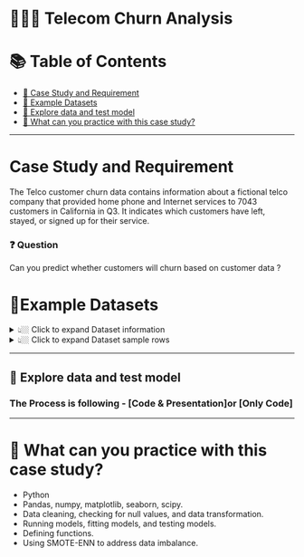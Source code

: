 # 👨🏼‍⚕️ Telecom Churn Analysis


# :books: Table of Contents <!-- omit in toc -->

- [:briefcase: Case Study and Requirement](#case-study-and-requirement)
- [:bookmark_tabs: Example Datasets](#bookmark_tabsexample-datasets)
- [🔎 Explore data and test model](#explore-data-and-test-model)
- [📃 What can you practice with this case study?](#-what-can-you-practice-with-this-case-study)

---

# Case Study and Requirement

The Telco customer churn data contains information about a fictional telco company that provided home phone and Internet services to 7043 customers in California in Q3. It indicates which customers have left, stayed, or signed up for their service.
### ❓ Question
Can you predict whether customers will churn based on customer data ?

# :bookmark_tabs:Example Datasets

<details><summary> 👆🏼 Click to expand Dataset information </summary>
- CustomerID: A unique ID that identifies each customer.
- Gender: Indicate if the customer is a male or a female
- SeniorCitizen: Indicate if the customer is a senior citizen: 1, 0
- Partner: Indicate if the customer has a partner: Yes, No
- Dependents: Indicate if the customer has dependents: Yes, No
- Tenure: Indicates the total amount of months that the customer has been with the company by the end of the quarter specified above.
- Phone Service: Indicates if the customer subscribes to home phone service with the company: Yes, No
- Avg Monthly Long Distance Charges: Indicates the customer’s average long distance charges, calculated to the end of the quarter specified above.
- Multiple Lines: Indicates if the customer subscribes to multiple telephone lines with the company: Yes, No
- Internet Service: Indicates if the customer subscribes to Internet service with the company: No, DSL, Fiber Optic, Cable.
- Avg Monthly GB Download: Indicates the customer’s average download volume in gigabytes, calculated to the end of the quarter specified above.
- Online Security: Indicates if the customer subscribes to an additional online security service provided by the company: Yes, No
- Online Backup: Indicates if the customer subscribes to an additional online backup service provided by the company: Yes, No
- Device Protection Plan: Indicates if the customer subscribes to an additional device protection plan for their Internet equipment provided by the company: Yes, No
- Premium Tech Support: Indicates if the customer subscribes to an additional technical support plan from the company with reduced wait times: Yes, No
- Streaming TV: Indicates if the customer uses their Internet service to stream television programing from a third party provider: Yes, No. The company does not charge an additional fee for this service.
- Streaming Movies: Indicates if the customer uses their Internet service to stream movies from a third party provider: Yes, No. The company does not charge an additional fee for this service.
- Streaming Music: Indicates if the customer uses their Internet service to stream music from a third party provider: Yes, No. The company does not charge an additional fee for this service.
- Unlimited Data: Indicates if the customer has paid an additional monthly fee to have unlimited data downloads/uploads: Yes, No
- Contract: Indicates the customer’s current contract type: Month-to-Month, One Year, Two Year.
- Paperless Billing: Indicates if the customer has chosen paperless billing: Yes, No
- Payment Method: Indicates how the customer pays their bill: Bank Withdrawal, Credit Card, Mailed Check
- Monthly Charge: Indicates the customer’s current total monthly charge for all their services from the company.
- Total Charges: Indicates the customer’s total charges, calculated to the end of the quarter specified above.
- Churn: Indicate if the customer churns: Yes, No

 

</details>

<details><summary> 👆🏼 Click to expand Dataset sample rows </summary>

<div align="center">

**Table** 

<div align="center">
First 10 rows

| customerID   | gender   |   SeniorCitizen | Partner   | Dependents   |   tenure | PhoneService   | MultipleLines    | InternetService   | OnlineSecurity   | OnlineBackup   | DeviceProtection   | TechSupport   | StreamingTV   | StreamingMovies   | Contract       | PaperlessBilling   | PaymentMethod             |   MonthlyCharges |   TotalCharges | Churn   |
|:-------------|:---------|----------------:|:----------|:-------------|---------:|:---------------|:-----------------|:------------------|:-----------------|:---------------|:-------------------|:--------------|:--------------|:------------------|:---------------|:-------------------|:--------------------------|-----------------:|---------------:|:--------|
| 7590-VHVEG   | Female   |               0 | Yes       | No           |        1 | No             | No phone service | DSL               | No               | Yes            | No                 | No            | No            | No                | Month-to-month | Yes                | Electronic check          |            29.85 |          29.85 | No      |
| 5575-GNVDE   | Male     |               0 | No        | No           |       34 | Yes            | No               | DSL               | Yes              | No             | Yes                | No            | No            | No                | One year       | No                 | Mailed check              |            56.95 |        1889.5  | No      |
| 3668-QPYBK   | Male     |               0 | No        | No           |        2 | Yes            | No               | DSL               | Yes              | Yes            | No                 | No            | No            | No                | Month-to-month | Yes                | Mailed check              |            53.85 |         108.15 | Yes     |
| 7795-CFOCW   | Male     |               0 | No        | No           |       45 | No             | No phone service | DSL               | Yes              | No             | Yes                | Yes           | No            | No                | One year       | No                 | Bank transfer (automatic) |            42.3  |        1840.75 | No      |
| 9237-HQITU   | Female   |               0 | No        | No           |        2 | Yes            | No               | Fiber optic       | No               | No             | No                 | No            | No            | No                | Month-to-month | Yes                | Electronic check          |            70.7  |         151.65 | Yes     |
| 9305-CDSKC   | Female   |               0 | No        | No           |        8 | Yes            | Yes              | Fiber optic       | No               | No             | Yes                | No            | Yes           | Yes               | Month-to-month | Yes                | Electronic check          |            99.65 |         820.5  | Yes     |
| 1452-KIOVK   | Male     |               0 | No        | Yes          |       22 | Yes            | Yes              | Fiber optic       | No               | Yes            | No                 | No            | Yes           | No                | Month-to-month | Yes                | Credit card (automatic)   |            89.1  |        1949.4  | No      |
| 6713-OKOMC   | Female   |               0 | No        | No           |       10 | No             | No phone service | DSL               | Yes              | No             | No                 | No            | No            | No                | Month-to-month | No                 | Mailed check              |            29.75 |         301.9  | No      |
| 7892-POOKP   | Female   |               0 | Yes       | No           |       28 | Yes            | Yes              | Fiber optic       | No               | No             | Yes                | Yes           | Yes           | Yes               | Month-to-month | Yes                | Electronic check          |           104.8  |        3046.05 | Yes     |
| 6388-TABGU   | Male     |               0 | No        | Yes          |       62 | Yes            | No               | DSL               | Yes              | Yes            | No                 | No            | No            | No                | One year       | No                 | Bank transfer (automatic) |            56.15 |        3487.95 | No      |

</div>
</div>

</details>

---
## 🔎  Explore data and test model

### The Process is following - [Code & Presentation]or [Only Code]



---

# 🧾 What can you practice with this case study?
- Python
 - Pandas, numpy, matplotlib, seaborn, scipy.
 - Data cleaning, checking for null values, and data transformation.
 - Running models, fitting models, and testing models.
 - Defining functions.
 - Using SMOTE-ENN to address data imbalance.

